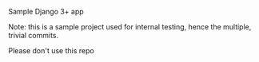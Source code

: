 Sample Django 3+ app

Note: this is a sample project used for internal testing, hence the multiple, trivial commits.

Please don't use this repo
